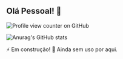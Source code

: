 ## Olá Pessoal! 👋

![Profile view counter on GitHub](https://komarev.com/ghpvc/?username=rodrigo-rps&label=VISUALIZAÇÕES+DO+PERFIL&style=for-the-badge)

![Anurag's GitHub stats](https://github-readme-stats.vercel.app/api?username=rodrigo-rps&show_icons=true&show=reviews,discussions_started,discussions_answered,prs_merged,prs_merged_percentage)


⚡ Em construção!
👻 Ainda sem uso por aqui.







<!--
**rodrigo-rps/rodrigo-rps** is a ✨ _special_ ✨ repository because its `README.md` (this file) appears on your GitHub profile.

Here are some ideas to get you started:

- 🔭 I’m currently working on ...
- 🌱 I’m currently learning ...
- 👯 I’m looking to collaborate on ...
- 🤔 I’m looking for help with ...
- 💬 Ask me about ...
- 📫 How to reach me: ...
- 😄 Pronouns: ...
-  Fun fact: ...
-->
